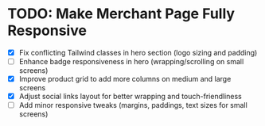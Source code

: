 # TODO: Make Merchant Page Fully Responsive

- [x] Fix conflicting Tailwind classes in hero section (logo sizing and padding)
- [ ] Enhance badge responsiveness in hero (wrapping/scrolling on small screens)
- [x] Improve product grid to add more columns on medium and large screens
- [x] Adjust social links layout for better wrapping and touch-friendliness
- [ ] Add minor responsive tweaks (margins, paddings, text sizes for small screens)
